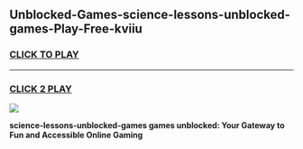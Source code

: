 
## Unblocked-Games-science-lessons-unblocked-games-Play-Free-kviiu
<h3>
<a href="https://premium76.site?title=science-lessons-unblocked-games&ref=22A">CLICK TO PLAY</a></h3>
<hr>

<h3>
<a href="https://premium76.site?title=science-lessons-unblocked-games&ref=22A">CLICK 2 PLAY</a>
  
</h3>

<a href="https://premium76.site?title=science-lessons-unblocked-games&ref=22A"><img src="https://clearcache.store/games.png"></a>


**science-lessons-unblocked-games games unblocked: Your Gateway to Fun and Accessible Online Gaming**
